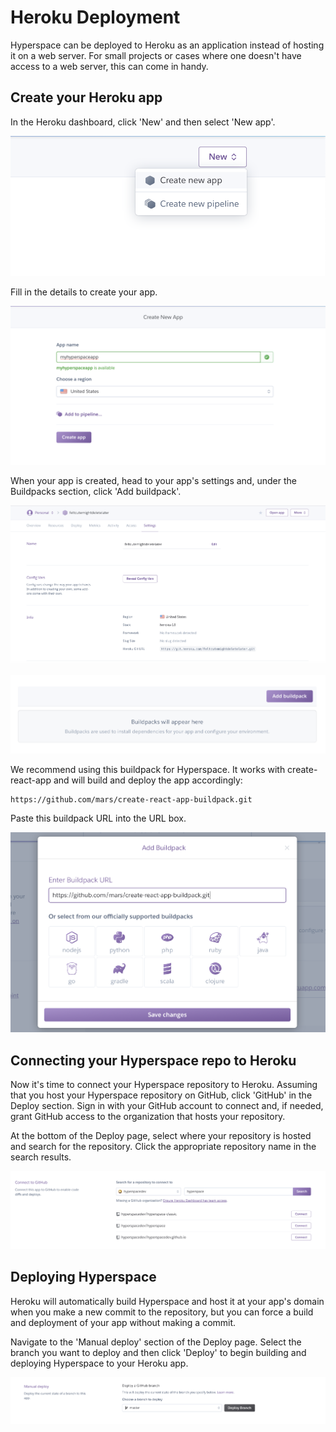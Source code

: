 # Heroku Deployment

Hyperspace can be deployed to Heroku as an application instead of hosting it on a web server. For small projects or cases where one doesn't have access to a web server, this can come in handy.

## Create your Heroku app

In the Heroku dashboard, click 'New' and then select 'New app'.

![image](/images/docs/deploy-to-heroku/heroku-1.png)

Fill in the details to create your app.

![image](/images/docs/deploy-to-heroku/heroku-2.png)

When your app is created, head to your app's settings and, under the Buildpacks section, click 'Add buildpack'.

![image](/images/docs/deploy-to-heroku/heroku-3.png)

![image](/images/docs/deploy-to-heroku/heroku-4.png)

We recommend using this buildpack for Hyperspace. It works with create-react-app and will build and deploy the app accordingly:

```null
https://github.com/mars/create-react-app-buildpack.git
```

Paste this buildpack URL into the URL box.

![image](/images/docs/deploy-to-heroku/heroku-5.png)

## Connecting your Hyperspace repo to Heroku

Now it's time to connect your Hyperspace repository to Heroku. Assuming that you host your Hyperspace repository on GitHub, click 'GitHub' in the Deploy section. Sign in with your GitHub account to connect and, if needed, grant GitHub access to the organization that hosts your repository.

At the bottom of the Deploy page, select where your repository is hosted and search for the repository. Click the appropriate repository name in the search results.

![image](/images/docs/deploy-to-heroku/heroku-6.png)

## Deploying Hyperspace

Heroku will automatically build Hyperspace and host it at your app's domain when you make a new commit to the repository, but you can force a build and deployment of your app without making a commit.

Navigate to the 'Manual deploy' section of the Deploy page. Select the branch you want to deploy and then click 'Deploy' to begin building and deploying Hyperspace to your Heroku app.

![image](/images/docs/deploy-to-heroku/heroku-7.png)